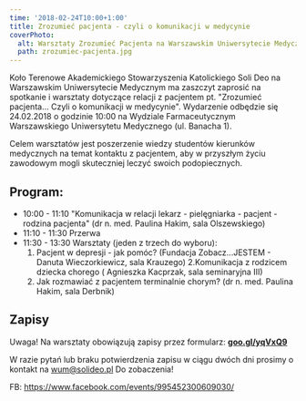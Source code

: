 ```yaml
---
time: '2018-02-24T10:00+1:00'
title: Zrozumieć pacjenta - czyli o komunikacji w medycynie
coverPhoto:
  alt: Warsztaty Zrozumieć Pacjenta na Warszawskim Uniwersytecie Medycznym
  path: zrozumiec-pacjenta.jpg
---
```

Koło Terenowe Akademickiego Stowarzyszenia Katolickiego Soli Deo na Warszawskim Uniwersytecie Medycznym ma zaszczyt zaprosić na spotkanie i warsztaty dotyczące relacji z pacjentem pt. "Zrozumieć pacjenta... Czyli o komunikacji w medycynie". Wydarzenie odbędzie się 24.02.2018 o godzinie 10:00 na Wydziale Farmaceutycznym Warszawskiego Uniwersytetu Medycznego (ul. Banacha 1).

Celem warsztatów jest poszerzenie wiedzy studentów kierunków medycznych na temat kontaktu z pacjentem, aby w przyszłym życiu zawodowym mogli skuteczniej leczyć swoich podopiecznych.

## Program:

- 10:00 - 11:10 "Komunikacja w relacji lekarz - pielęgniarka - pacjent - rodzina pacjenta" (dr n. med. Paulina Hakim, sala Olszewskiego)
- 11:10 - 11:30 Przerwa
- 11:30 - 13:30 Warsztaty (jeden z trzech do wyboru):
    1. Pacjent w depresji - jak pomóc? (Fundacja Zobacz...JESTEM - Danuta Wieczorkiewicz, sala Krauzego)
    2.Komunikacja z rodzicem dziecka chorego ( Agnieszka Kacprzak, sala seminaryjna III)
    3. Jak rozmawiać z pacjentem terminalnie chorym? (dr n. med. Paulina Hakim, sala Derbnik)

## Zapisy
Uwaga! Na warsztaty obowiązują zapisy przez formularz: 
**[goo.gl/yqVxQ9](goo.gl/yqVxQ9)**

W razie pytań lub braku potwierdzenia zapisu w ciągu dwóch dni prosimy o kontakt na wum@solideo.pl 
Do zobaczenia!

FB: https://www.facebook.com/events/995452300609030/